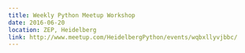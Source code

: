 ```yaml
---
title: Weekly Python Meetup Workshop
date: 2016-06-20
location: ZEP, Heidelberg
link: http://www.meetup.com/HeidelbergPython/events/wqbxllyvjbbc/
---
```

